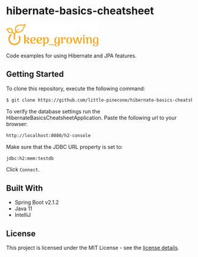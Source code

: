 # hibernate-basics-cheatsheet

[![keep growing logo](readme-images/logo_250x60.png)](https://keepgrowing.in)

Code examples for using Hibernate and JPA features.

## Getting Started

To clone this repository, execute the following command:
```bash
$ git clone https://github.com/little-pinecone/hibernate-basics-cheatsheet
```

To verify the database settings run the HibernateBasicsCheatsheetApplication. Paste the following url to your browser:
```bash
http://localhost:8080/h2-console
```

Make sure that the JDBC URL property is set to:
```bash
jdbc:h2:mem:testdb
```

Click ```Connect```.

## Built With

* Spring Boot v2.1.2
* Java 11
* IntelliJ

## License

This project is licensed under the MIT License - see the [license details](https://opensource.org/licenses/MIT).
